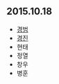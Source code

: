 ## 2015.10.18

* [경범](https://gist.github.com/ultimate1352/9ad513ddb00102597952)
* [경진](https://gist.github.com/soursop/8255a34984c8d6fb53f2)
* 현태
* 정열
* 창우
* 병훈
